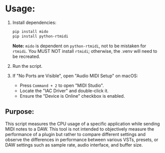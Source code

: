 # Usage:

1. Install dependencies:
   ```bash
   pip install mido
   pip install python-rtmidi
   ```
   **Note:** `mido` is dependent on `python-rtmidi`, not to be mistaken for `rtmidi`. You MUST NOT install `rtmidi`; otherwise, the .venv will need to be recreated.

2. Run the script.

3. If "No Ports are Visible", open "Audio MIDI Setup" on macOS:
   - Press `Command + 2` to open "MIDI Studio".
   - Locate the "IAC Driver" and double-click it.
   - Ensure the "Device is Online" checkbox is enabled.

## Purpose:
This script measures the CPU usage of a specific application while sending MIDI notes to a DAW. This tool is not intended to objectively measure the performance of a plugin but rather to compare different settings and observe the differences in performance between various VSTs, presets, or DAW settings such as sample rate, audio interface, and buffer size.
